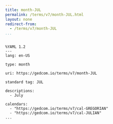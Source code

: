 ```yaml
---
title: month-JUL
permalink: /terms/v7/month-JUL.html
layout: none
redirect-from:
  - /terms/v7/month-JUL
...
```


```

%YAML 1.2
---
lang: en-US

type: month

uri: https://gedcom.io/terms/v7/month-JUL

standard tag: JUL

descriptions:
  - July

calendars:
  - "https://gedcom.io/terms/v7/cal-GREGORIAN"
  - "https://gedcom.io/terms/v7/cal-JULIAN"
...

```
